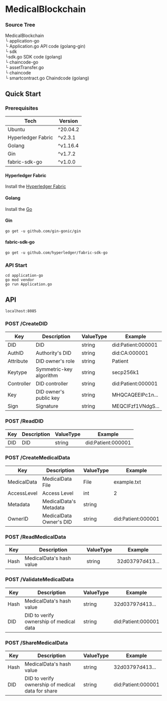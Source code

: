 # MedicalBlockchain

### Source Tree

MedicalBlockchain  
└ application-go  
  └ Application.go        API code        (golang-gin)  
  └ sdk  
    └sdk.go               SDK code       (golang)  
└ chaincode-go  
  └ assetTransfer.go  
  └ chaincode  
    └ smartcontract.go    Chaindcode   (golang)  



## Quick Start

### Prerequisites

| Tech               | Version  |
| ------------------ | -------- |
| Ubuntu             | ^20.04.2 |
| Hyperledger Fabric | ^v2.3.1  |
| Golang             | ^v1.16.4 |
| Gin                | ^v1.7.2  |
| fabric-sdk-go      | ^v1.0.0  |

#### Hyperledger Fabric

Install the [Hyperledger Fabric](https://hyperledger-fabric.readthedocs.io/en/latest/getting_started.html)

#### Golang

Install the [Go](https://golang.org/doc/install)

#### Gin

```shell
go get -u github.com/gin-gonic/gin
```

#### fabric-sdk-go

```shell
go get -u github.com/hyperledger/fabric-sdk-go
```

### API Start

```shell
cd application-go
go mod vendor
go run Application.go
```

## API

`localhost:8085`

### POST /CreateDID

| Key        | Description             | ValueType | Example            |
| ---------- | ----------------------- | --------- | ------------------ |
| DID        | DID                     | string    | did:Patient:000001 |
| AuthID     | Authority's DID         | string    | did:CA:000001      |
| Attribute  | DID owner's role        | string    | Patient            |
| Keytype    | Symmetric-key algorithm | string    | secp256k1          |
| Controller | DID controller          | string    | did:Patient:000001 |
| Key        | DID owner's public key  | string    | MHQCAQEEIPc1n...   |
| Sign       | Signature               | string    | MEQCIFzf1VNdgS...  |

### POST /ReadDID

| Key  | Description | ValueType | Example            |
| ---- | ----------- | --------- | ------------------ |
| DID  | DID         | string    | did:Patient:000001 |

### POST /CreateMedicalData

| Key         | Description             | ValueType | Example            |
| ----------- | ----------------------- | --------- | ------------------ |
| MedicalData | MedicalData File        | File      | example.txt        |
| AccessLevel | Access Level            | int       | 2                  |
| Metadata    | MedicalData's Metadata  | string    |                    |
| OwnerID     | MedicalData Owner's DID | string    | did:Patient:000001 |

### POST /ReadMedicalData

| Key  | Description              | ValueType | Example         |
| ---- | ------------------------ | --------- | --------------- |
| Hash | MedicalData's hash value | string    | 32d03797d413... |

### POST /ValidateMedicalData

| Key  | Description                             | ValueType | Example            |
| ---- | --------------------------------------- | --------- | ------------------ |
| Hash | MedicalData's hash value                | string    | 32d03797d413...    |
| DID  | DID to verify ownership of medical data | string    | did:Patient:000001 |

### POST /ShareMedicalData

| Key  | Description                                       | ValueType | Example            |
| ---- | ------------------------------------------------- | --------- | ------------------ |
| Hash | MedicalData's hash value                          | string    | 32d03797d413...    |
| DID  | DID to verify ownership of medical data for share | string    | did:Patient:000001 |


